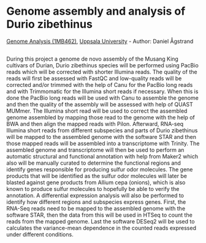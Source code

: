 # Genome assembly and analysis of Durio zibethinus
[Genome Analysis (1MB462)](https://www.uu.se/en/admissions/freestanding-courses/course-syllabus/?kKod=1MB462&lasar=), [Uppsala University](https://www.uu.se/en) - Author: Daniel Ågstrand
##
During this project a genome de novo assembly of the Musang King cultivars of Durian, Durio zibethinus species will be performed using PacBio reads which will be corrected with shorter Illumina reads. The quality of the reads will first be assessed with FastQC and low-quality reads will be corrected and/or trimmed with the help of Canu for the PacBio long reads and with Trimmomatic for the Illumina short reads if necessary. When this is done the PacBio long reads will be used with Canu to assemble the genome and then the quality of the assembly will be assessed with help of QUAST MUMmer. The Illumina short read will be used to correct the assembled genome assembled by mapping those read to the genome with the help of BWA and then align the mapped reads with Pilon. Afterward, RNA-seq Illumina short reads from different subspecies and parts of Durio zibethinus will be mapped to the assembled genome with the software STAR and then those mapped reads will be assembled into a transcriptome with Trinity. The assembled genome and transcriptome will then be used to perform an automatic structural and functional annotation with help from Maker2 which also will be manually curated to determine the functional regions and identify genes responsible for producing sulfur odor molecules. The gene products that will be identified as the sulfur odor molecules will later be blasted against gene products from Allium cepa (onions), which is also known to produce sulfur molecules to hopefully be able to verify the annotation. A differential expression analysis will also be performed to identify how different regions and subspecies express genes. First, the RNA-Seq reads need to be mapped to the assembled genome with the software STAR, then the data from this will be used in HTSeq to count the reads from the mapped genome. Last the software DESeq2 will be used to calculates the variance-mean dependence in the counted reads expressed under different conditions.
